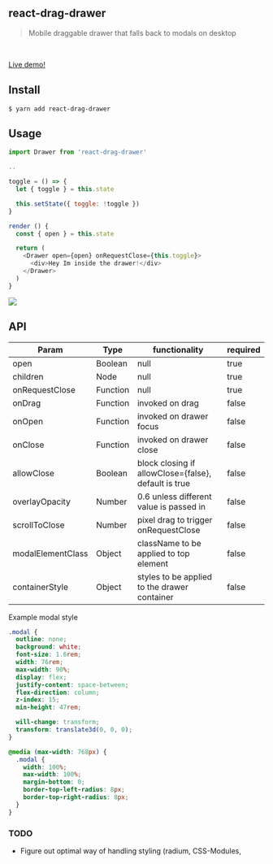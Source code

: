 ## react-drag-drawer

> Mobile draggable drawer that falls back to modals on desktop

<br />

[Live demo!](https://build-sjqytwwjxj.now.sh)

## Install

```
$ yarn add react-drag-drawer
```


## Usage

```js
import Drawer from 'react-drag-drawer'

..

toggle = () => {
  let { toggle } = this.state

  this.setState({ toggle: !toggle })
}

render () {
  const { open } = this.state

  return (
    <Drawer open={open} onRequestClose={this.toggle}>
      <div>Hey Im inside the drawer!</div>
    </Drawer>
  )
}
```

![](http://d.pr/i/ThqP+)

## API
| Param          | Type    | functionality | required |
|----------------|---------|-----------------|-----------------|
| open           | Boolean | null | true |
| children       | Node    | null | true |
| onRequestClose | Function| null | true |
| onDrag | Function| invoked on drag | false |
| onOpen | Function| invoked on drawer focus | false |
| onClose | Function| invoked on drawer close | false |
| allowClose | Boolean | block closing if allowClose={false}, default is true | false |
| overlayOpacity | Number | 0.6 unless different value is passed in | false |
| scrollToClose | Number | pixel drag to trigger onRequestClose | false |
| modalElementClass | Object | className to be applied to top <modal> element | false |
| containerStyle | Object | styles to be applied to the drawer container | false |

Example modal style
```css
.modal {
  outline: none;
  background: white;
  font-size: 1.6rem;
  width: 76rem;
  max-width: 90%;
  display: flex;
  justify-content: space-between;
  flex-direction: column;
  z-index: 15;
  min-height: 47rem;

  will-change: transform;
  transform: translate3d(0, 0, 0);
}

@media (max-width: 768px) {
  .modal {
    width: 100%;
    max-width: 100%;
    margin-bottom: 0;
    border-top-left-radius: 8px;
    border-top-right-radius: 8px;
  }
}
```


### TODO
* Figure out optimal way of handling styling (radium, CSS-Modules, <style jsx>, etc..)
* Make Drawer dismissable in all swipeable directions (decouple from drag down to dismiss)
* Remove need for `refs` (Will fix preact)

## License

MIT © [Jack Hanford](http://jackhanford.com)

